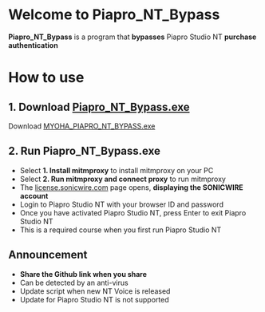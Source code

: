 # Welcome to Piapro_NT_Bypass
**Piapro_NT_Bypass** is a program that **bypasses** Piapro Studio NT **purchase authentication**


# How to use


## 1. Download [Piapro_NT_Bypass.exe](https://github.com/MYOHA/Piapro_NT_Bypass/releases/download/Release/MYOHA_PIAPRO_NT_BYPASS_1.exe)

Download [MYOHA_PIAPRO_NT_BYPASS.exe](https://github.com/MYOHA/Piapro_NT_Bypass/releases/download/Release/MYOHA_PIAPRO_NT_BYPASS_1.exe)

## 2. Run Piapro_NT_Bypass.exe

- Select **1. Install mitmproxy** to install mitmproxy on your PC
- Select **2. Run mitmproxy and connect proxy** to run mitmproxy
- The [license.sonicwire.com](https://license.sonicwire.com) page opens, **displaying the SONICWIRE account**
- Login to Piapro Studio NT with your browser ID and password
- Once you have activated Piapro Studio NT, press Enter to exit Piapro Studio NT
- This is a required course when you first run Piapro Studio NT

## Announcement
- **Share the Github link when you share**
- Can be detected by an anti-virus
- Update script when new NT Voice is released
- Update for Piapro Studio NT is not supported



